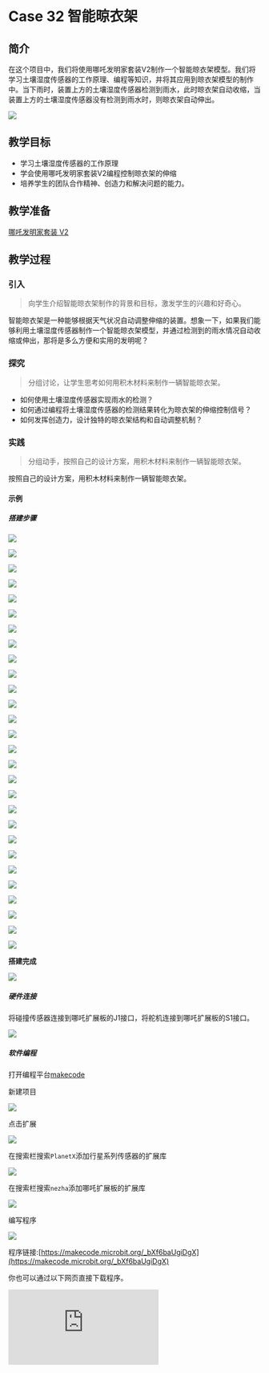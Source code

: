 ﻿---
sidebar_position: 33
---

# Case 32 智能晾衣架

## 简介

在这个项目中，我们将使用哪吒发明家套装V2制作一个智能晾衣架模型。我们将学习土壤湿度传感器的工作原理、编程等知识，并将其应用到晾衣架模型的制作中。当下雨时，装置上方的土壤湿度传感器检测到雨水，此时晾衣架自动收缩，当装置上方的土壤湿度传感器没有检测到雨水时，则晾衣架自动伸出。




![](https://wiki-media-ef.oss-cn-hongkong.aliyuncs.com//images/nezha-inventors-kit-v2-case-32-01.png)




## 教学目标

- 学习土壤湿度传感器的工作原理
- 学会使用哪吒发明家套装V2编程控制晾衣架的伸缩
- 培养学生的团队合作精神、创造力和解决问题的能力。



## 教学准备

[哪吒发明家套装 V2](https://www.elecfreaks.com/nezha-inventor-s-kit-v2-for-micro-bit.html)


## 教学过程

### 引入

>向学生介绍智能晾衣架制作的背景和目标，激发学生的兴趣和好奇心。

智能晾衣架是一种能够根据天气状况自动调整伸缩的装置。想象一下，如果我们能够利用土壤湿度传感器制作一个智能晾衣架模型，并通过检测到的雨水情况自动收缩或伸出，那将是多么方便和实用的发明呢？

### 探究

>分组讨论，让学生思考如何用积木材料来制作一辆智能晾衣架。

- 如何使用土壤湿度传感器实现雨水的检测？
- 如何通过编程将土壤湿度传感器的检测结果转化为晾衣架的伸缩控制信号？
- 如何发挥创造力，设计独特的晾衣架结构和自动调整机制？

### 实践

>分组动手，按照自己的设计方案，用积木材料来制作一辆智能晾衣架。

按照自己的设计方案，用积木材料来制作一辆智能晾衣架。

#### 示例

##### 搭建步骤

![](https://wiki-media-ef.oss-cn-hongkong.aliyuncs.com//images/nezha-inventors-kit-v2-step-32-01.png)

![](https://wiki-media-ef.oss-cn-hongkong.aliyuncs.com//images/nezha-inventors-kit-v2-step-32-02.png)

![](https://wiki-media-ef.oss-cn-hongkong.aliyuncs.com//images/nezha-inventors-kit-v2-step-32-03.png)

![](https://wiki-media-ef.oss-cn-hongkong.aliyuncs.com//images/nezha-inventors-kit-v2-step-32-04.png)

![](https://wiki-media-ef.oss-cn-hongkong.aliyuncs.com//images/nezha-inventors-kit-v2-step-32-05.png)

![](https://wiki-media-ef.oss-cn-hongkong.aliyuncs.com//images/nezha-inventors-kit-v2-step-32-06.png)

![](https://wiki-media-ef.oss-cn-hongkong.aliyuncs.com//images/nezha-inventors-kit-v2-step-32-07.png)

![](https://wiki-media-ef.oss-cn-hongkong.aliyuncs.com//images/nezha-inventors-kit-v2-step-32-08.png)

![](https://wiki-media-ef.oss-cn-hongkong.aliyuncs.com//images/nezha-inventors-kit-v2-step-32-09.png)

![](https://wiki-media-ef.oss-cn-hongkong.aliyuncs.com//images/nezha-inventors-kit-v2-step-32-10.png)

![](https://wiki-media-ef.oss-cn-hongkong.aliyuncs.com//images/nezha-inventors-kit-v2-step-32-11.png)

![](https://wiki-media-ef.oss-cn-hongkong.aliyuncs.com//images/nezha-inventors-kit-v2-step-32-12.png)

![](https://wiki-media-ef.oss-cn-hongkong.aliyuncs.com//images/nezha-inventors-kit-v2-step-32-13.png)

![](https://wiki-media-ef.oss-cn-hongkong.aliyuncs.com//images/nezha-inventors-kit-v2-step-32-14.png)

![](https://wiki-media-ef.oss-cn-hongkong.aliyuncs.com//images/nezha-inventors-kit-v2-step-32-15.png)

![](https://wiki-media-ef.oss-cn-hongkong.aliyuncs.com//images/nezha-inventors-kit-v2-step-32-16.png)

![](https://wiki-media-ef.oss-cn-hongkong.aliyuncs.com//images/nezha-inventors-kit-v2-step-32-17.png)

![](https://wiki-media-ef.oss-cn-hongkong.aliyuncs.com//images/nezha-inventors-kit-v2-step-32-18.png)

![](https://wiki-media-ef.oss-cn-hongkong.aliyuncs.com//images/nezha-inventors-kit-v2-step-32-19.png)

![](https://wiki-media-ef.oss-cn-hongkong.aliyuncs.com//images/nezha-inventors-kit-v2-step-32-20.png)

![](https://wiki-media-ef.oss-cn-hongkong.aliyuncs.com//images/nezha-inventors-kit-v2-step-32-21.png)

![](https://wiki-media-ef.oss-cn-hongkong.aliyuncs.com//images/nezha-inventors-kit-v2-step-32-22.png)

![](https://wiki-media-ef.oss-cn-hongkong.aliyuncs.com//images/nezha-inventors-kit-v2-step-32-23.png)

![](https://wiki-media-ef.oss-cn-hongkong.aliyuncs.com//images/nezha-inventors-kit-v2-step-32-24.png)

![](https://wiki-media-ef.oss-cn-hongkong.aliyuncs.com//images/nezha-inventors-kit-v2-step-32-25.png)

![](https://wiki-media-ef.oss-cn-hongkong.aliyuncs.com//images/nezha-inventors-kit-v2-step-32-26.png)

![](https://wiki-media-ef.oss-cn-hongkong.aliyuncs.com//images/nezha-inventors-kit-v2-step-32-27.png)

![](https://wiki-media-ef.oss-cn-hongkong.aliyuncs.com//images/nezha-inventors-kit-v2-step-32-28.png)

**搭建完成**

![](https://wiki-media-ef.oss-cn-hongkong.aliyuncs.com//images/nezha-inventors-kit-v2-case-32-01.png)

##### 硬件连接

将碰撞传感器连接到哪吒扩展板的J1接口，将舵机连接到哪吒扩展板的S1接口。

![](https://wiki-media-ef.oss-cn-hongkong.aliyuncs.com//images/nezha-inventors-kit-v2-case-32-02.png)

##### 软件编程

打开编程平台[makecode](https://makecode.microbit.org/#)

新建项目

![](https://wiki-media-ef.oss-cn-hongkong.aliyuncs.com//images/nezha-inventors-kit-v2-case-19-03.png)

点击扩展

![](https://wiki-media-ef.oss-cn-hongkong.aliyuncs.com//images/nezha-inventors-kit-v2-case-19-04.png)


在搜索栏搜索`PlanetX`添加行星系列传感器的扩展库

![](https://wiki-media-ef.oss-cn-hongkong.aliyuncs.com//images/nezha-inventors-kit-v2-case-19-05.png)

在搜索栏搜索`nezha`添加哪吒扩展板的扩展库

![](https://wiki-media-ef.oss-cn-hongkong.aliyuncs.com//images/nezha-inventors-kit-v2-case-19-06.png)

编写程序

![](https://wiki-media-ef.oss-cn-hongkong.aliyuncs.com//images/nezha-inventors-kit-v2-case-32-07.png)


程序链接:[https://makecode.microbit.org/_bXf6baUgiDgX](https://makecode.microbit.org/_bXf6baUgiDgX)

你也可以通过以下网页直接下载程序。

<div
    style={{
        position: 'relative',
        paddingBottom: '60%',
        overflow: 'hidden',
    }}
>
    <iframe
        src="https://makecode.microbit.org/_bXf6baUgiDgX"
        frameborder="0"
        sandbox="allow-popups allow-forms allow-scripts allow-same-origin"
        style={{
            position: 'absolute',
            width: '100%',
            height: '100%',
        }}
    />
</div>



### 展示

>分组展示，学生对机器人进行测试、调试和优化，提高巡线的准确性和稳定性，比较各组的成果和效果。

#### 示例案例效果

当下雨时，装置上方的土壤湿度传感器检测到雨水，此时晾衣架自动收缩，当装置上方的土壤湿度传感器没有检测到雨水时，则晾衣架自动伸出。

![](https://wiki-media-ef.oss-cn-hongkong.aliyuncs.com//images/nezha-inventors-kit-v2-case-32.gif)

### 反思

>分组分享，让每组的学生分享自己的制作过程和心得，总结自己遇到的问题和解决办法，评价自己的优点和不足。
